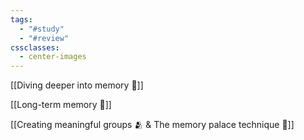 ```yaml
---
tags:
  - "#study"
  - "#review"
cssclasses:
  - center-images
---
```

[[Diving deeper into memory 🤿]]

[[Long-term memory 🧠]]

[[Creating meaningful groups 🫂 & The memory palace technique 🏰]]